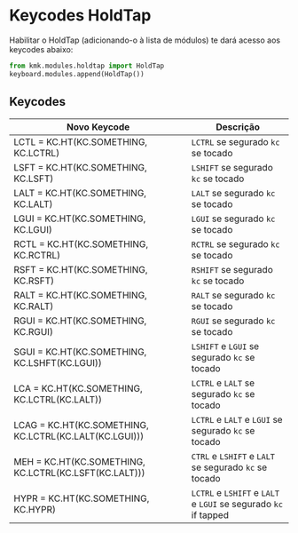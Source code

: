 # Keycodes HoldTap

Habilitar o HoldTap (adicionando-o à lista de módulos) te dará acesso aos
keycodes abaixo:

```python
from kmk.modules.holdtap import HoldTap
keyboard.modules.append(HoldTap())
```

## Keycodes

| Novo Keycode                                           | Descrição                                                       |
|--------------------------------------------------------|-----------------------------------------------------------------|
| LCTL = KC.HT(KC.SOMETHING, KC.LCTRL)                   | `LCTRL` se segurado `kc` se tocado                              |
| LSFT = KC.HT(KC.SOMETHING, KC.LSFT)                    | `LSHIFT` se segurado `kc` se tocado                             |
| LALT = KC.HT(KC.SOMETHING, KC.LALT)                    | `LALT` se segurado `kc` se tocado                               |
| LGUI = KC.HT(KC.SOMETHING, KC.LGUI)                    | `LGUI` se segurado `kc` se tocado                               |
| RCTL = KC.HT(KC.SOMETHING, KC.RCTRL)                   | `RCTRL` se segurado `kc` se tocado                              |
| RSFT = KC.HT(KC.SOMETHING, KC.RSFT)                    | `RSHIFT` se segurado `kc` se tocado                             |
| RALT = KC.HT(KC.SOMETHING, KC.RALT)                    | `RALT` se segurado `kc` se tocado                               |
| RGUI = KC.HT(KC.SOMETHING, KC.RGUI)                    | `RGUI` se segurado `kc` se tocado                               |
| SGUI = KC.HT(KC.SOMETHING, KC.LSHFT(KC.LGUI))          | `LSHIFT` e `LGUI` se segurado `kc` se tocado                    |
| LCA = KC.HT(KC.SOMETHING, KC.LCTRL(KC.LALT))           | `LCTRL` e `LALT` se segurado `kc` se tocado                     |
| LCAG = KC.HT(KC.SOMETHING, KC.LCTRL(KC.LALT(KC.LGUI))) | `LCTRL` e `LALT` e `LGUI` se segurado `kc` se tocado            |
| MEH = KC.HT(KC.SOMETHING, KC.LCTRL(KC.LSFT(KC.LALT)))  | `CTRL` e `LSHIFT` e `LALT` se segurado `kc` se tocado           |
| HYPR = KC.HT(KC.SOMETHING, KC.HYPR)                    | `LCTRL` e `LSHIFT` e `LALT` e `LGUI` se segurado `kc` if tapped |
